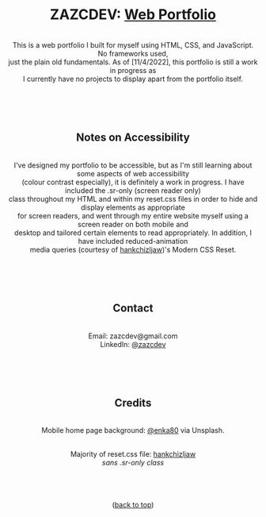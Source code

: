 <div id="top"></div>
<div align="center">
  
# ZAZCDEV: <a href="https://zazcdev.github.io/webportfolio/">Web Portfolio</a>
<br>
This is a web portfolio I built for myself using HTML, CSS, and JavaScript. No frameworks used, <br>
just the plain old fundamentals. As of [11/4/2022], this portfolio is still a work in progress as <br> 
I currently have no projects to display apart from the portfolio itself.
<br>
<br>
<br>
<br>
<br>

## Notes on Accessibility

<br>
I've designed my portfolio to be accessible, but as I'm still learning about some aspects of web accessibility <br> 
(colour contrast especially), it is definitely a work in progress. I have included the .sr-only (screen reader only) <br> 
class throughout my HTML and within my reset.css files in order to hide and display elements as appropriate <br>
for screen readers, and went through my entire website myself using a screen reader on both mobile and <br> 
desktop and tailored certain elements to read appropriately. In addition, I have included reduced-animation <br> 
media queries (courtesy of <a href="https://github.com/hankchizljaw/modern-css-reset">hankchizljaw</a>)'s Modern CSS Reset.
<br>
<br>
<br>
<br>
<br>

## Contact

<br>
Email: zazcdev@gmail.com
<br>
LinkedIn: <a href="https://www.linkedin.com/in/zazcdev/">@zazcdev</a> 
<br>
<br>
<br>
<br>
<br>

## Credits

<br>
Mobile home page background: <a href="https://unsplash.com/@enka80">@enka80</a> via Unsplash.
<br>
<br>

Majority of reset.css file: <a href="https://github.com/hankchizljaw/modern-css-reset">hankchizljaw</a>
<br>
*sans .sr-only class*
<br>
<br>
<br>
<br>
<br>
(<a href="#top">back to top</a>)
</div>
